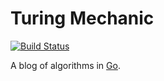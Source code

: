 # Turing Mechanic

[![Build Status](https://travis-ci.org/philipithomas/TuringMechanic.svg)](https://travis-ci.org/philipithomas/TuringMechanic)

A blog of algorithms in [Go](http://golang.org).
